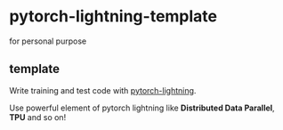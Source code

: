 # pytorch-lightning-template
for personal purpose

## template
Write training and test code with [pytorch-lightning](https://www.pytorchlightning.ai).

Use powerful element of pytorch lightning like **Distributed Data Parallel**, **TPU** and so on!
